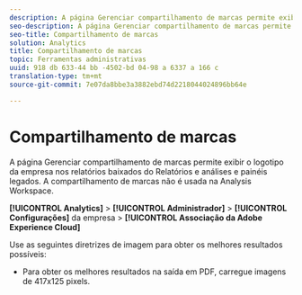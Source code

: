 ```yaml
---
description: A página Gerenciar compartilhamento de marcas permite exibir o logotipo de sua empresa nos relatórios baixados.
seo-description: A página Gerenciar compartilhamento de marcas permite exibir o logotipo de sua empresa nos relatórios baixados.
seo-title: Compartilhamento de marcas
solution: Analytics
title: Compartilhamento de marcas
topic: Ferramentas administrativas
uuid: 918 db 633-44 bb -4502-bd 04-98 a 6337 a 166 c
translation-type: tm+mt
source-git-commit: 7e07da8bbe3a3882ebd74d2218044024896bb64e

---
```



# Compartilhamento de marcas

A página Gerenciar compartilhamento de marcas permite exibir o logotipo da empresa nos relatórios baixados do Relatórios e análises e painéis legados. A compartilhamento de marcas não é usada na Analysis Workspace.

**[!UICONTROL Analytics]** &gt; **[!UICONTROL Administrador]** &gt; **[!UICONTROL Configurações]** da empresa &gt; **[!UICONTROL Associação da Adobe Experience Cloud]**

Use as seguintes diretrizes de imagem para obter os melhores resultados possíveis:

* Para obter os melhores resultados na saída em PDF, carregue imagens de 417x125 pixels.
